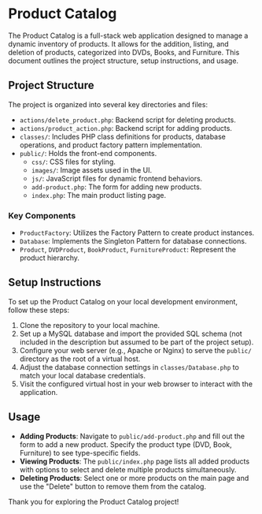 # Product Catalog

The Product Catalog is a full-stack web application designed to manage a dynamic inventory of products. 
It allows for the addition, listing, and deletion of products, categorized into DVDs, Books, and Furniture. 
This document outlines the project structure, setup instructions, and usage.

## Project Structure

The project is organized into several key directories and files:

- `actions/delete_product.php`: Backend script for deleting products.
- `actions/product_action.php`: Backend script for adding products.
- `classes/`: Includes PHP class definitions for products, database operations, and product factory pattern implementation.
- `public/`: Holds the front-end components.
  - `css/`: CSS files for styling.
  - `images/`: Image assets used in the UI.
  - `js/`: JavaScript files for dynamic frontend behaviors.
  - `add-product.php`: The form for adding new products.
  - `index.php`: The main product listing page.

### Key Components

- `ProductFactory`: Utilizes the Factory Pattern to create product instances.
- `Database`: Implements the Singleton Pattern for database connections.
- `Product`, `DVDProduct`, `BookProduct`, `FurnitureProduct`: Represent the product hierarchy.

## Setup Instructions

To set up the Product Catalog on your local development environment, follow these steps:

1. Clone the repository to your local machine.
2. Set up a MySQL database and import the provided SQL schema (not included in the description but assumed to be part of the project setup).
3. Configure your web server (e.g., Apache or Nginx) to serve the `public/` directory as the root of a virtual host.
4. Adjust the database connection settings in `classes/Database.php` to match your local database credentials.
5. Visit the configured virtual host in your web browser to interact with the application.

## Usage

- **Adding Products**: Navigate to `public/add-product.php` and fill out the form to add a new product. Specify the product type (DVD, Book, Furniture) to see type-specific fields.
- **Viewing Products**: The `public/index.php` page lists all added products with options to select and delete multiple products simultaneously.
- **Deleting Products**: Select one or more products on the main page and use the "Delete" button to remove them from the catalog.

Thank you for exploring the Product Catalog project!
